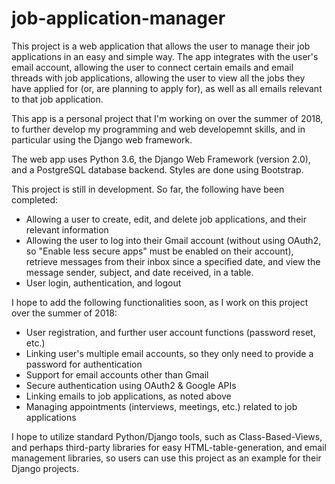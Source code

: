 # job-application-manager

This project is a web application that allows the user to manage their job applications in an easy and simple way. The app integrates with the user's email account, allowing the user to connect certain emails and email threads with job applications, allowing the user to view all the jobs they have applied for (or, are planning to apply for), as well as all emails relevant to that job application. 

This app is a personal project that I'm working on over the summer of 2018, to further develop my programming and web developemnt skills, and in particular using the Django web framework. 

The web app uses Python 3.6, the Django Web Framework (version 2.0), and a PostgreSQL database backend. Styles are done using Bootstrap. 

This project is still in development. So far, the following have been completed:
* Allowing a user to create, edit, and delete job applications, and their relevant information
* Allowing the user to log into their Gmail account (without using OAuth2, so "Enable less secure apps" must be enabled on their account), retrieve messages from their inbox since a specified date, and view the message sender, subject, and date received, in a table.
* User login, authentication, and logout
  
I hope to add the following functionalities soon, as I work on this project over the summer of 2018:
* User registration, and further user account functions (password reset, etc.)
* Linking user's multiple email accounts, so they only need to provide a password for authentication
* Support for email accounts other than Gmail
* Secure authentication using OAuth2 & Google APIs
* Linking emails to job applications, as noted above
* Managing appointments (interviews, meetings, etc.) related to job applications

I hope to utilize standard Python/Django tools, such as Class-Based-Views, and perhaps third-party libraries for easy HTML-table-generation, and email management libraries, so users can use this project as an example for their Django projects. 
